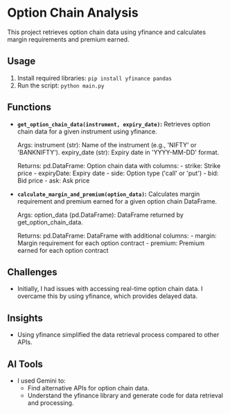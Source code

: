 # Option Chain Analysis

This project retrieves option chain data using yfinance and calculates margin requirements and premium earned.

## Usage
1. Install required libraries: `pip install yfinance pandas`
2. Run the script: `python main.py`

## Functions
* **`get_option_chain_data(instrument, expiry_date)`:**  Retrieves option chain data for a given instrument using yfinance.

  Args:
    instrument (str): Name of the instrument (e.g., 'NIFTY' or 'BANKNIFTY').
    expiry_date (str): Expiry date in 'YYYY-MM-DD' format.

  Returns:
    pd.DataFrame: Option chain data with columns:
      - strike: Strike price
      - expiryDate: Expiry date
      - side: Option type ('call' or 'put')
      - bid: Bid price
      - ask: Ask price

* **`calculate_margin_and_premium(option_data)`:** Calculates margin requirement and premium earned for a given option chain DataFrame.

  Args:
    option_data (pd.DataFrame): DataFrame returned by get_option_chain_data.

  Returns:
    pd.DataFrame: DataFrame with additional columns:
      - margin: Margin requirement for each option contract
      - premium: Premium earned for each option contract


## Challenges
* Initially, I had issues with accessing real-time option chain data. I overcame this by using yfinance, which provides delayed data.

## Insights
* Using yfinance simplified the data retrieval process compared to other APIs.

## AI Tools
* I used Gemini to:
    * Find alternative APIs for option chain data.
    * Understand the yfinance library and generate code for data retrieval and processing.
